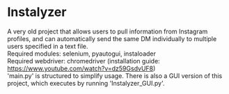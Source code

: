# Instalyzer
A very old project that allows users to pull information from Instagram profiles, and can automatically send the same 
DM individually to multiple users specified in a text file.  
Required modules:
selenium, pyautogui, instaloader  
Required webdriver: chromedriver (installation guide: https://www.youtube.com/watch?v=dz59GsdvUF8)  
'main.py' is structured to simplify usage. There is also a GUI version of this project, which executes by running 
'Instalyzer_GUI.py'.